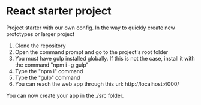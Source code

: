 # React starter project
Project starter with our own config. In the way to quickly create new prototypes or larger project

1. Clone the repository
2. Open the command prompt and go to the project's root folder
3. You must have gulp installed globally. If this is not the case, install it with the command "npm i -g gulp"
4. Type the "npm i" command 
5. Type the "gulp" command
6. You can reach the web app through this url:
  http://localhost:4000/

You can now create your app in the ./src folder.